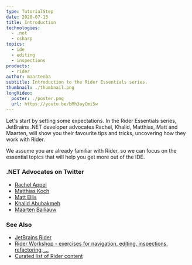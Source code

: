 ```yaml
---
type: TutorialStep
date: 2020-07-15
title: Introduction
technologies:
  - .net
  - csharp
topics:
  - ide
  - editing
  - inspections
products:
  - rider
author: maartenba
subtitle: Introduction to the Rider Essentials series.
thumbnail: ./thumbnail.png
longVideo:
  poster: ./poster.png
  url: https://youtu.be/bMh3ayCmi5w
---
```


Let's start by setting some expectations. In the Rider Essentials series, JetBrains .NET developer advocates Rachel, Khalid, Matthias, Matt and Maarten, will show you their favourite tips and tricks, uncovering how they work with Rider.

We assume you are already familiar with Rider, so we can focus on the essential topics that will help you get more out of the IDE.

### .NET Advocates on Twitter

- [Rachel Appel](https://www.twitter.com/RachelAppel)
- [Matthias Koch](https://www.twitter.com/matkoch87)
- [Matt Ellis](https://www.twitter.com/citizenmatt)
- [Khalid Abuhakmeh](https://www.twitter.com/buhakmeh)
- [Maarten Balliauw](https://www.twitter.com/MaartenBalliauw)

### See Also

- [JetBrains Rider](https://www.jetbrains.com/rider/)
- [Rider Workshop - exercises for navigation, editing, inspections, refactoring, ...](https://github.com/JetBrains/resharper-rider-samples)
- [Curated list of Rider content](https://github.com/maartenba/rider-content/)